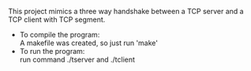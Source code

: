 This project mimics a three way handshake between a TCP server and a TCP client with TCP segment.
  
- To compile the program:  
A makefile was created, so just run 'make'
- To run the program:  
run command ./tserver and ./tclient
